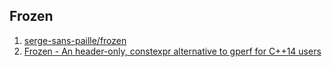 ## Frozen

 1. [serge-sans-paille/frozen](https://github.com/serge-sans-paille/frozen)
 2. [Frozen - An header-only, constexpr alternative to gperf for C++14 users](https://blog.quarkslab.com/frozen-an-header-only-constexpr-alternative-to-gperf-for-c14-users.html)
